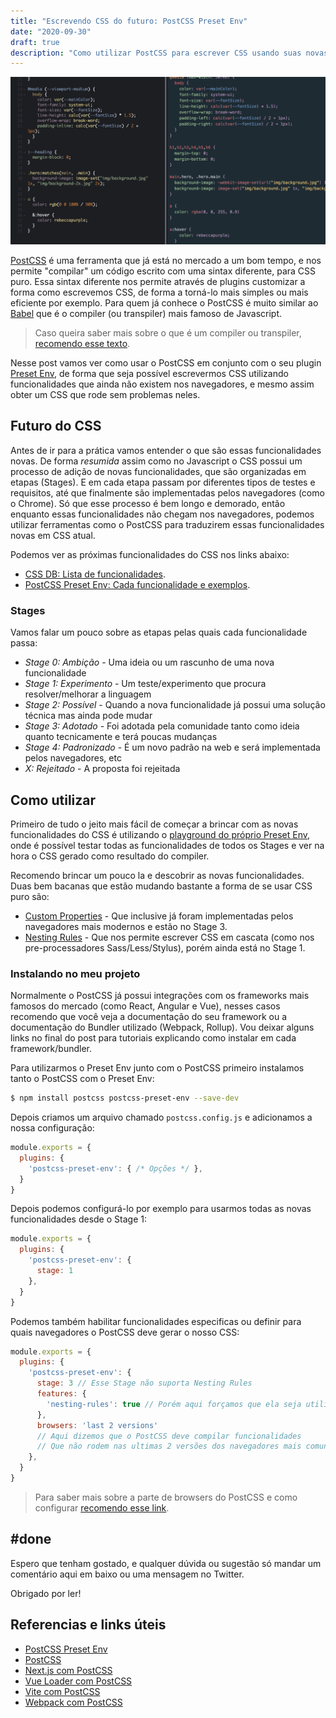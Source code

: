 ```yaml
---
title: "Escrevendo CSS do futuro: PostCSS Preset Env"
date: "2020-09-30"
draft: true
description: "Como utilizar PostCSS para escrever CSS usando suas novas funcionalidades nos navegadores atuais."
---
```


![Exemplo de resultado do PostCSS](./exemplo-postcss.png)

[PostCSS](https://postcss.org/) é uma ferramenta que já está no mercado a um bom tempo, e nos permite "compilar" um código escrito com uma sintax diferente, para CSS puro. Essa sintax diferente nos permite através de plugins customizar a forma como escrevemos CSS, de forma a torná-lo mais simples ou mais eficiente por exemplo. Para quem já conhece o PostCSS é muito similar ao [Babel](https://babeljs.io/) que é o compiler (ou transpiler) mais famoso de Javascript.

> Caso queira saber mais sobre o que é um compiler ou transpiler, [recomendo esse texto](https://www.stevefenton.co.uk/2012/11/compiling-vs-transpiling/).

Nesse post vamos ver como usar o PostCSS em conjunto com o seu plugin [Preset Env](https://preset-env.cssdb.org/), de forma que seja possível escrevermos CSS utilizando funcionalidades que ainda não existem nos navegadores, e mesmo assim obter um CSS que rode sem problemas neles.


## Futuro do CSS

Antes de ir para a prática vamos entender o que são essas funcionalidades novas. De forma *resumida* assim como no Javascript o CSS possui um processo de adição de novas funcionalidades, que são organizadas em etapas (Stages). E em cada etapa passam por diferentes tipos de testes e requisitos, até que finalmente são implementadas pelos navegadores (como o Chrome). Só que esse processo é bem longo e demorado, então enquanto essas funcionalidades não chegam nos navegadores, podemos utilizar ferramentas como o PostCSS para traduzirem essas funcionalidades novas em CSS atual.

Podemos ver as próximas funcionalidades do CSS nos links abaixo:

- [CSS DB: Lista de funcionalidades](https://cssdb.org/).
- [PostCSS Preset Env: Cada funcionalidade e exemplos](https://preset-env.cssdb.org/features).

### Stages

Vamos falar um pouco sobre as etapas pelas quais cada funcionalidade passa:

- *Stage 0: Ambição* - Uma ideia ou um rascunho de uma nova funcionalidade
- *Stage 1: Experimento* - Um teste/experimento que procura resolver/melhorar a linguagem
- *Stage 2: Possível* - Quando a nova funcionalidade já possui uma solução técnica mas ainda pode mudar
- *Stage 3: Adotado* - Foi adotada pela comunidade tanto como ideia quanto tecnicamente e terá poucas mudanças
- *Stage 4: Padronizado* - É um novo padrão na web e será implementada pelos navegadores, etc
- *X: Rejeitado* - A proposta foi rejeitada

## Como utilizar

Primeiro de tudo o jeito mais fácil de começar a brincar com as novas funcionalidades do CSS é utilizando o [playground do próprio Preset Env](https://preset-env.cssdb.org/playground), onde é possível testar todas as funcionalidades de todos os Stages e ver na hora o CSS gerado como resultado do compiler.

Recomendo brincar um pouco la e descobrir as novas funcionalidades. Duas bem bacanas que estão mudando bastante a forma de se usar CSS puro são:

- [Custom Properties](https://developer.mozilla.org/en-US/docs/Web/CSS/Using_CSS_custom_properties) - Que inclusive já foram implementadas pelos navegadores mais modernos e estão no Stage 3.
- [Nesting Rules](https://drafts.csswg.org/css-nesting/#:~:text=A%20style%20rule%20can%20be,compound%20selector%20of%20the%20selector.) - Que nos permite escrever CSS em cascata (como nos pre-processadores Sass/Less/Stylus), porém ainda está no Stage 1.

### Instalando no meu projeto

Normalmente o PostCSS já possui integrações com os frameworks mais famosos do mercado (como React, Angular e Vue), nesses casos recomendo que você veja a documentação do seu framework ou a documentação do Bundler utilizado (Webpack, Rollup). Vou deixar alguns links no final do post para tutoriais explicando como instalar em cada framework/bundler.

Para utilizarmos o Preset Env junto com o PostCSS primeiro instalamos tanto o PostCSS com o Preset Env:

```bash
$ npm install postcss postcss-preset-env --save-dev
```

Depois criamos um arquivo chamado `postcss.config.js` e adicionamos a nossa configuração:

```js
module.exports = {
  plugins: {
    'postcss-preset-env': { /* Opções */ },
  }
}
```

Depois podemos configurá-lo por exemplo para usarmos todas as novas funcionalidades desde o Stage 1:

```js
module.exports = {
  plugins: {
    'postcss-preset-env': {
      stage: 1
    },
  }
}
```

Podemos também habilitar funcionalidades especificas ou definir para quais navegadores o PostCSS deve gerar o nosso CSS:

```js
module.exports = {
  plugins: {
    'postcss-preset-env': {
      stage: 3 // Esse Stage não suporta Nesting Rules
      features: {
        'nesting-rules': true // Porém aqui forçamos que ela seja utilizada
      },
      browsers: 'last 2 versions' 
      // Aqui dizemos que o PostCSS deve compilar funcionalidades 
      // Que não rodem nas ultimas 2 versões dos navegadores mais comuns no mercado
    },
  }
}
```

> Para saber mais sobre a parte de browsers do PostCSS e como configurar [recomendo esse link](https://css-tricks.com/browserlist-good-idea/).

## #done

Espero que tenham gostado, e qualquer dúvida ou sugestão só mandar um comentário aqui em baixo ou uma mensagem no Twitter.

Obrigado por ler!

## Referencias e links úteis

- [PostCSS Preset Env](https://github.com/csstools/postcss-preset-env)
- [PostCSS](https://postcss.org/)
- [Next.js com PostCSS](https://nextjs.org/docs/advanced-features/customizing-postcss-config)
- [Vue Loader com PostCSS](https://vue-loader.vuejs.org/guide/pre-processors.html#postcss)
- [Vite com PostCSS](https://github.com/vitejs/vite#postcss)
- [Webpack com PostCSS](https://webpack.js.org/loaders/postcss-loader/)